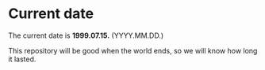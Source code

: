 # Current date

The current date is **1999.07.15.** (YYYY.MM.DD.)

This repository will be good when the world ends, so we will know how long it lasted.